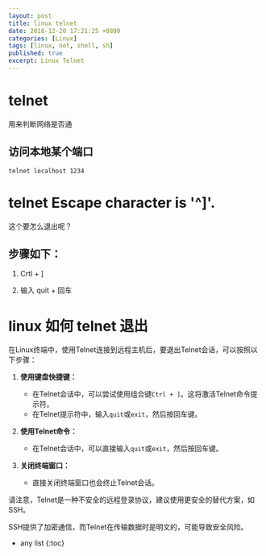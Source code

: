 ```yaml
---
layout: post
title: linux telnet
date: 2018-12-20 17:21:25 +0800
categories: [Linux]
tags: [linux, net, shell, sh]
published: true
excerpt: Linux Telnet
---
```


# telnet

用来判断网络是否通

## 访问本地某个端口

```
telnet localhost 1234
```

# telnet Escape character is '^]'.

这个要怎么退出呢？

## 步骤如下：

1. Crtl + ]

2. 输入 quit + 回车


# linux 如何 telnet 退出

在Linux终端中，使用Telnet连接到远程主机后，要退出Telnet会话，可以按照以下步骤：

1. **使用键盘快捷键：**

   - 在Telnet会话中，可以尝试使用组合键`Ctrl + ]`。这将激活Telnet命令提示符。
   - 在Telnet提示符中，输入`quit`或`exit`，然后按回车键。

2. **使用Telnet命令：**

   - 在Telnet会话中，可以直接输入`quit`或`exit`，然后按回车键。

3. **关闭终端窗口：**

   - 直接关闭终端窗口也会终止Telnet会话。

请注意，Telnet是一种不安全的远程登录协议，建议使用更安全的替代方案，如SSH。

SSH提供了加密通信，而Telnet在传输数据时是明文的，可能导致安全风险。

* any list
{:toc}
